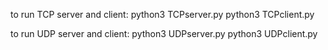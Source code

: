 to run TCP server and client:
python3 TCPserver.py
python3 TCPclient.py

to run UDP server and client:
python3 UDPserver.py
python3 UDPclient.py